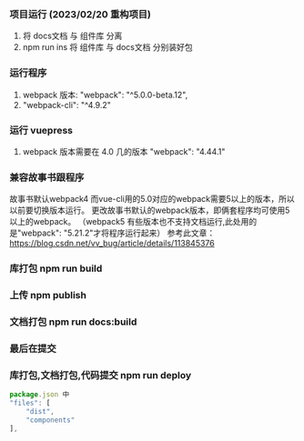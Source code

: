 ### 项目运行 (2023/02/20 重构项目)
1. 将 docs文档 与 组件库 分离
2. npm run ins 将 组件库 与 docs文档 分别装好包


### 运行程序

1. webpack 版本: "webpack": "^5.0.0-beta.12",
2. "webpack-cli": "^4.9.2"

### 运行 vuepress

1. webpack 版本需要在 4.0 几的版本 "webpack": "4.44.1"
   <!-- 2. 安装 async-validator: "^1.11.5", -->
   <!-- "async-validator": "^4.1.1", -->

### 兼容故事书跟程序 
故事书默认webpack4 而vue-cli用的5.0对应的webpack需要5以上的版本，所以以前要切换版本运行。
更改故事书默认的webpack版本，即俩套程序均可使用5以上的webpack。
（webpack5 有些版本也不支持文档运行,此处用的是"webpack": "5.21.2"才将程序运行起来）
参考此文章： https://blog.csdn.net/vv_bug/article/details/113845376


<!-- Node.js v14.19.1. -->

### 库打包 npm run build

### 上传 npm publish

### 文档打包 npm run docs:build

### 最后在提交

### 库打包,文档打包,代码提交 npm run deploy

```js
package.json 中
"files": [
    "dist",
    "components"
],
```
